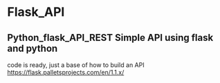 # Flask_API
## Python_flask_API_REST Simple API using flask and python
code is ready, just a base of how to build an API
https://flask.palletsprojects.com/en/1.1.x/
